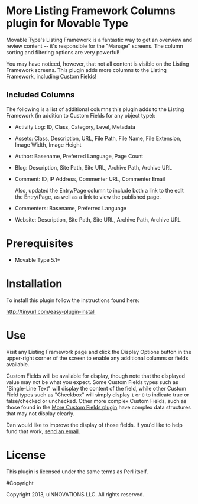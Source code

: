 # More Listing Framework Columns plugin for Movable Type

Movable Type's Listing Framework is a fantastic way to get an overview and
review content -- it's responsible for the "Manage" screens. The column sorting
and filtering options are very powerful!

You may have noticed, however, that not all content is visible on the Listing
Framework screens. This plugin adds more columns to the Listing Framework,
including Custom Fields!

## Included Columns

The following is a list of additional columns this plugin adds to the Listing
Framework (in addition to Custom Fields for any object type):

* Activity Log: ID, Class, Category, Level, Metadata

* Assets: Class, Description, URL, File Path, File Name, File Extension, Image
  Width, Image Height

* Author: Basename, Preferred Language, Page Count

* Blog: Description, Site Path, Site URL, Archive Path, Archive URL

* Comment: ID, IP Address, Commenter URL, Commenter Email

  Also, updated the Entry/Page column to include both a link to the edit the
  Entry/Page, as well as a link to view the published page.

* Commenters: Basename, Preferred Language

* Website: Description, Site Path, Site URL, Archive Path, Archive URL

# Prerequisites

* Movable Type 5.1+

# Installation

To install this plugin follow the instructions found here:

http://tinyurl.com/easy-plugin-install

# Use

Visit any Listing Framework page and click the Display Options button in the
upper-right corner of the screen to enable any additional columns or fields
available.

Custom Fields will be available for display, though note that the displayed
value may not be what you expect. Some Custom Fields types such as "Single-Line
Text" will display the content of the field, while other Custom Field types
such as "Checkbox" will simply display `1` or `0` to indicate true or
false/checked or unchecked. Other more complex Custom Fields, such as those
found in the
[More Custom Fields plugin](http://eatdrinksleepmovabletype.com/plugins/more_custom_fields/)
have complex data structures that may not display clearly.

Dan would like to improve the display of those fields. If you'd like to help
fund that work, [send an email](mailto:contact@uinnovations.com).

# License

This plugin is licensed under the same terms as Perl itself.

#Copyright

Copyright 2013, uiNNOVATIONS LLC. All rights reserved.
